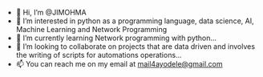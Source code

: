 - 👋 Hi, I’m @JIMOHMA
- 👀 I’m interested in python as a programming language, data science, AI, Machine Learning and Network Programming
- 🌱 I’m currently learning Network programming with python...
- 💞️ I’m looking to collaborate on projects that are data driven and involves the writing of scripts for automations operations...
- 📫 You can reach me on my email at mail4ayodele@gmail.com

<!---
JIMOHMA/JIMOHMA is a ✨ special ✨ repository because its `README.md` (this file) appears on your GitHub profile.
You can click the Preview link to take a look at your changes.
--->
